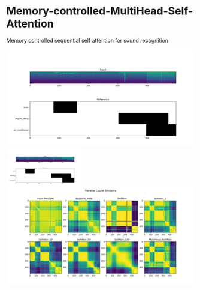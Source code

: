 # Memory-controlled-MultiHead-Self-Attention
Memory controlled sequential self attention for sound recognition


![fig1](Images/1a.png)
<img src="Images/1a.png" width="40%">
![fig1](Images/1b.png)
